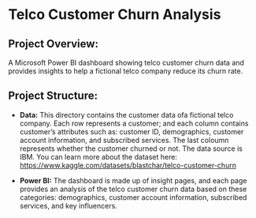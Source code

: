 # Telco Customer Churn Analysis


## Project Overview:
A Microsoft Power BI dashboard showing telco customer churn data and provides insights to help a fictional telco company reduce its churn rate.


## Project Structure:

- **Data:** This directory contains the customer data ofa  fictional telco company. Each row represents a customer; and each column contains customer’s attributes such as: customer ID, demographics, customer account information, and subscribed services. The last coloumn represents whether the customer churned or not. The data source is IBM. You can learn more about the dataset here: https://www.kaggle.com/datasets/blastchar/telco-customer-churn

- **Power BI:** The dashboard is made up of insight pages, and each page provides an analysis of the telco customer churn data based on these categories: demographics, customer account information, subscribed services, and key influencers. 
